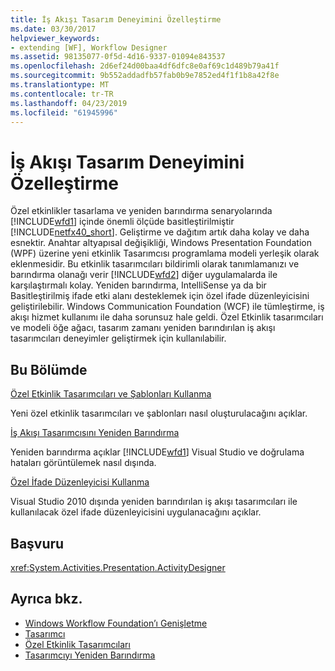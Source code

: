 ```yaml
---
title: İş Akışı Tasarım Deneyimini Özelleştirme
ms.date: 03/30/2017
helpviewer_keywords:
- extending [WF], Workflow Designer
ms.assetid: 98135077-0f5d-4d16-9337-01094e843537
ms.openlocfilehash: 2d6ef24d00baa4df6dfc8e0af69c1d489b79a41f
ms.sourcegitcommit: 9b552addadfb57fab0b9e7852ed4f1f1b8a42f8e
ms.translationtype: MT
ms.contentlocale: tr-TR
ms.lasthandoff: 04/23/2019
ms.locfileid: "61945996"
---
```

# <a name="customizing-the-workflow-design-experience"></a>İş Akışı Tasarım Deneyimini Özelleştirme

Özel etkinlikler tasarlama ve yeniden barındırma senaryolarında [!INCLUDE[wfd1](../../../includes/wfd1-md.md)] içinde önemli ölçüde basitleştirilmiştir [!INCLUDE[netfx40_short](../../../includes/netfx40-short-md.md)]. Geliştirme ve dağıtım artık daha kolay ve daha esnektir. Anahtar altyapısal değişikliği, Windows Presentation Foundation (WPF) üzerine yeni etkinlik Tasarımcısı programlama modeli yerleşik olarak eklenmesidir. Bu etkinlik tasarımcıları bildirimli olarak tanımlamanızı ve barındırma olanağı verir [!INCLUDE[wfd2](../../../includes/wfd2-md.md)] diğer uygulamalarda ile karşılaştırmalı kolay. Yeniden barındırma, IntelliSense ya da bir Basitleştirilmiş ifade etki alanı desteklemek için özel ifade düzenleyicisini geliştirilebilir. Windows Communication Foundation (WCF) ile tümleştirme, iş akışı hizmet kullanımı ile daha sorunsuz hale geldi. Özel Etkinlik tasarımcıları ve modeli öğe ağacı, tasarım zamanı yeniden barındırılan iş akışı tasarımcıları deneyimler geliştirmek için kullanılabilir.

## <a name="in-this-section"></a>Bu Bölümde

 [Özel Etkinlik Tasarımcıları ve Şablonları Kullanma](using-custom-activity-designers-and-templates.md)

 Yeni özel etkinlik tasarımcıları ve şablonları nasıl oluşturulacağını açıklar.

 [İş Akışı Tasarımcısını Yeniden Barındırma](rehosting-the-workflow-designer.md)

 Yeniden barındırma açıklar [!INCLUDE[wfd1](../../../includes/wfd1-md.md)] Visual Studio ve doğrulama hataları görüntülemek nasıl dışında.

 [Özel İfade Düzenleyicisi Kullanma](using-a-custom-expression-editor.md)

 Visual Studio 2010 dışında yeniden barındırılan iş akışı tasarımcıları ile kullanılacak özel ifade düzenleyicisini uygulanacağını açıklar.

## <a name="reference"></a>Başvuru

<xref:System.Activities.Presentation.ActivityDesigner>

## <a name="see-also"></a>Ayrıca bkz.

- [Windows Workflow Foundation’ı Genişletme](extend.md)
- [Tasarımcı](./samples/designer.md)
- [Özel Etkinlik Tasarımcıları](./samples/custom-activity-designers.md)
- [Tasarımcıyı Yeniden Barındırma](./samples/designer-rehosting.md)